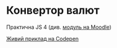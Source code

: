 # Конвертор валют

Практична JS 4 (див. [модуль на Moodle](https://distance.kuk.edu.ua/mod/assign/view.php?id=141560))

[Живий приклад на Codepen](https://codepen.io/Dmytro-Baida-the-looper/pen/zxYVzvb)
